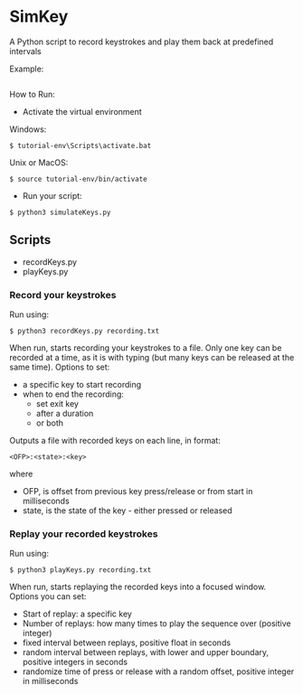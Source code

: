 SimKey
======

A Python script to record keystrokes and play them back at predefined intervals

Example:

```

```


How to Run:

* Activate the virtual environment

Windows:
```
$ tutorial-env\Scripts\activate.bat
```

Unix or MacOS:
```
$ source tutorial-env/bin/activate
```

* Run your script:
```
$ python3 simulateKeys.py
```

## Scripts
- recordKeys.py
- playKeys.py


### Record your keystrokes
Run using:
```
$ python3 recordKeys.py recording.txt
```

When run, starts recording your keystrokes to a file. Only one key can be 
recorded at a time, as it is with typing (but many keys can be released at the 
same time).
Options to set:
- a specific key to start recording
- when to end the recording: 
    - set exit key
    - after a duration
    - or both

Outputs a file with recorded keys on each line, in format:
```
<OFP>:<state>:<key>
```
where 
- OFP, is offset from previous key press/release or from start in milliseconds
- state, is the state of the key - either pressed or released

### Replay your recorded keystrokes
Run using:
```
$ python3 playKeys.py recording.txt
```
When run, starts replaying the recorded keys into a focused window.
Options you can set:
- Start of replay: a specific key
- Number of replays: how many times to play the sequence over (positive integer)
- fixed interval between replays, positive float in seconds
- random interval between replays, with lower and upper boundary, positive 
    integers in seconds
- randomize time of press or release with a random offset, positive integer
    in milliseconds



